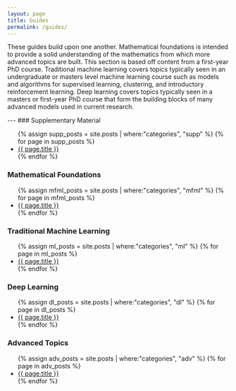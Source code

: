 ```yaml
---
layout: page
title: Guides
permalink: /guides/
---
```


<p>These guides build upon one another. Mathematical foundations is intended to provide a solid understanding of the mathematics from which more advanced topics are built. This section is based off content from a first-year PhD course. Traditional machine learning covers topics typically seen in an undergraduate or masters level machine learning course such as models and algorithms for supervised learning, clustering, and introductory reinforcement learning. Deep learning covers topics typically seen in a masters or first-year PhD course that form the building blocks of many advanced models used in current research.</p>
---
### Supplementary Material
<ul>
{% assign supp_posts = site.posts | where:"categories", "supp" %}
{% for page in supp_posts %}
  <li>
    <a href="{{site.baseurl}}/{{ page.url }}" title="{{ page.title }}">{{ page.title }}</a>
  </li>
{% endfor %}
</ul>

### Mathematical Foundations

<ul>
{% assign mfml_posts = site.posts | where:"categories", "mfml" %}
{% for page in mfml_posts %}
  <li>
    <a href="{{site.url}}/{{ page.url }}" title="{{ page.title }}">{{ page.title }}</a>
  </li>
{% endfor %}
</ul>

### Traditional Machine Learning

<ul>
{% assign ml_posts = site.posts | where:"categories", "ml" %}
{% for page in ml_posts %}
  <li>
    <a href="{{site.url}}/{{ page.url }}" title="{{ page.title }}">{{ page.title }}</a>
  </li>
{% endfor %}
</ul>

### Deep Learning

<ul>
{% assign dl_posts = site.posts | where:"categories", "dl" %}
{% for page in dl_posts %}
  <li>
    <a href="{{site.url}}/{{ page.url }}" title="{{ page.title }}">{{ page.title }}</a>
  </li>
{% endfor %}
</ul>

### Advanced Topics

<ul>
{% assign adv_posts = site.posts | where:"categories", "adv" %}
{% for page in adv_posts %}
  <li>
    <a href="{{site.url}}/{{ page.url }}" title="{{ page.title }}">{{ page.title }}</a>
  </li>
{% endfor %}
</ul>
